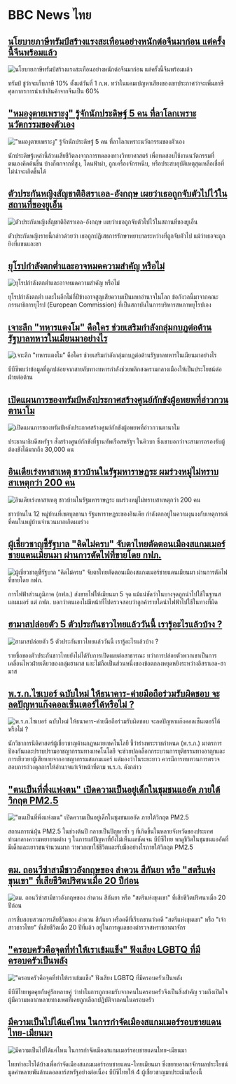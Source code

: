 # BBC News ไทย## [นโยบายภาษีทรัมป์สร้างแรงสะเทือนอย่างหนักต่อจีนมาก่อน แต่ครั้งนี้จีนพร้อมแล้ว](https://www.bbc.com/thai/articles/cz7ey33q14do)![นโยบายภาษีทรัมป์สร้างแรงสะเทือนอย่างหนักต่อจีนมาก่อน แต่ครั้งนี้จีนพร้อมแล้ว](https://ichef.bbci.co.uk/ace/standard/240/cpsprodpb/6ea6/live/d5a24e70-dfc5-11ef-a819-277e390a7a08.png)ทรัมป์ ขู่ว่าจะเก็บภาษี 10% ตั้งแต่วันที่ 1 ก.พ. ทว่าในแคมเปญหาเสียงของเขาประกาศว่าจะเพิ่มภาษีศุลกากรการนำเข้าสินค้าจากจีนเป็น 60%## ["หมองูตายเพราะงู" รู้จักนักประดิษฐ์ 5 คน ที่ลาโลกเพราะนวัตกรรมของตัวเอง](https://www.bbc.com/thai/articles/cwy1v4jmmejo)!["หมองูตายเพราะงู" รู้จักนักประดิษฐ์ 5 คน ที่ลาโลกเพราะนวัตกรรมของตัวเอง](https://ichef.bbci.co.uk/ace/standard/240/cpsprodpb/503e/live/ca5788f0-d3f4-11ef-9fd6-0be88a764111.jpg)นักประดิษฐ์เหล่านี้ล้วนเสียชีวิตลงจากการทดลองทางวิทยาศาสตร์ เพื่อทดสอบใช้งานนวัตกรรมที่ตนเองคิดค้นขึ้น บ้างก็ตกจากที่สูง, โดนฟ้าผ่า, ถูกเครื่องจักรหนีบ, หรือประสบอุบัติเหตุสุดเหลือเชื่อที่ไม่น่าจะเกิดขึ้นได้## [ตัวประกันหญิงสัญชาติอิสราเอล-อังกฤษ เผยว่าเธอถูกจับตัวไปไว้ในสถานที่ของยูเอ็น](https://www.bbc.com/thai/articles/c3d50gdv7dzo)![ตัวประกันหญิงสัญชาติอิสราเอล-อังกฤษ เผยว่าเธอถูกจับตัวไปไว้ในสถานที่ของยูเอ็น](https://ichef.bbci.co.uk/ace/standard/240/cpsprodpb/6390/live/8df9a4f0-e048-11ef-a819-277e390a7a08.jpg)ตัวประกันหญิงรายนี้กล่าวด้วยว่า เธอถูกปฏิเสธการรักษาพยาบาลระหว่างที่ถูกจับตัวไป แม้ว่าเธอจะถูกยิงที่แขนและขา## [ยุโรปกำลังตกต่ำและอาจหมดความสำคัญ หรือไม่](https://www.bbc.com/thai/articles/cdjd8rpnegwo)![ยุโรปกำลังตกต่ำและอาจหมดความสำคัญ หรือไม่](https://ichef.bbci.co.uk/ace/standard/240/cpsprodpb/6502/live/a9720460-dfae-11ef-bd1b-d536627785f2.png)ยุโรปกำลังตกต่ำ และในอีกไม่กี่ปีข้างอาจสูญเสียความเป็นมหาอำนาจในโลก ข้อกังวลนี้มาจากคณะกรรมาธิการยุโรป (European Commission) ที่เป็นสถาบันในการบริหารสหภาพยุโรปเอง## [เจาะลึก "ทหารแตงโม" คือใคร ช่วยเสริมกำลังกลุ่มกบฏต่อต้านรัฐบาลทหารในเมียนมาอย่างไร](https://www.bbc.com/thai/articles/cx2mjlzrk8lo)![เจาะลึก "ทหารแตงโม" คือใคร ช่วยเสริมกำลังกลุ่มกบฏต่อต้านรัฐบาลทหารในเมียนมาอย่างไร](https://ichef.bbci.co.uk/ace/standard/240/cpsprodpb/a6b3/live/8a0c4020-be04-11ef-a2ca-e99d0c9a24e3.png)บีบีซีพบว่าข้อมูลที่ถูกปล่อยจากสายลับทางทหารกำลังช่วยพลิกสงครามกลางเมืองให้เป็นประโยชน์ต่อฝ่ายต่อต้าน## [เปิดแผนการของทรัมป์หลังประกาศสร้างศูนย์กักขังผู้อพยพที่อ่าวกวนตานาโม](https://www.bbc.com/thai/articles/cnvq27y082ro)![เปิดแผนการของทรัมป์หลังประกาศสร้างศูนย์กักขังผู้อพยพที่อ่าวกวนตานาโม](https://ichef.bbci.co.uk/ace/standard/240/cpsprodpb/a7b4/live/c6bf8250-deae-11ef-a819-277e390a7a08.jpg)ประธานาธิบดีสหรัฐฯ สั่งสร้างศูนย์กักขังที่ฐานทัพเรือสหรัฐฯ ในคิวบา ซึ่งเขาบอกว่าจะสามารถรองรับผู้ต้องขังได้มากถึง 30,000 คน## [อินเดียเร่งหาสาเหตุ ชาวบ้านในรัฐมหาราษฏระ ผมร่วงหมู่ไม่ทราบสาเหตุกว่า 200 คน](https://www.bbc.com/thai/articles/cn7gk2ldg0ro)![อินเดียเร่งหาสาเหตุ ชาวบ้านในรัฐมหาราษฏระ ผมร่วงหมู่ไม่ทราบสาเหตุกว่า 200 คน](https://ichef.bbci.co.uk/ace/standard/240/cpsprodpb/7adc/live/71473e90-dd63-11ef-8a5c-9385ebd82e68.jpg)ชาวบ้านใน 12 หมู่บ้านที่เขตบุลธานา รัฐมหาราษฏระของอินเดีย กำลังตกอยู่ในความงุนงงกับเหตุการณ์ที่คนในหมู่บ้านจำนวนมากเกิดผมร่วง## [ผู้เชี่ยวชาญชี้รัฐบาล "คิดไม่ครบ" จับตาไทยตัดตอนเมืองสแกมเมอร์ชายแดนเมียนมา ผ่านการตัดไฟที่ขายโดย กฟภ. ](https://www.bbc.com/thai/articles/c4gxw56dlx1o)![ผู้เชี่ยวชาญชี้รัฐบาล "คิดไม่ครบ" จับตาไทยตัดตอนเมืองสแกมเมอร์ชายแดนเมียนมา ผ่านการตัดไฟที่ขายโดย กฟภ. ](https://ichef.bbci.co.uk/ace/standard/240/cpsprodpb/0d31/live/95bdf8f0-deca-11ef-bd1b-d536627785f2.jpg)การไฟฟ้าส่วนภูมิภาค (กฟภ.) ส่งขายไฟให้เมียนมา 5 จุด แม้แน่ชัดว่าในบางจุดถูกนำไปใช้ในฐานสแกมเมอร์ แต่ กฟภ. บอกว่าตนเองไม่มีหน้าที่ไปตรวจสอบว่าลูกค้ารายใดนำไฟฟ้าไปใช้ในทางที่ผิด## [ฮามาสปล่อยตัว 5 ตัวประกันชาวไทยแล้ววันนี้ เรารู้อะไรแล้วบ้าง  ?](https://www.bbc.com/thai/articles/c6260132wlno)![ฮามาสปล่อยตัว 5 ตัวประกันชาวไทยแล้ววันนี้ เรารู้อะไรแล้วบ้าง  ?](https://ichef.bbci.co.uk/ace/standard/240/cpsprodpb/3c31/live/72371ce0-df10-11ef-a819-277e390a7a08.jpg)รายชื่อของตัวประกันชาวไทยยังไม่ได้รับการเปิดเผยต่อสาธารณะ ทว่าการปล่อยตัวพวกเขาเป็นการเคลื่อนไหวฝ่ายเดียวของกลุ่มฮามาส และไม่ถือเป็นส่วนหนึ่งของข้อตกลงหยุดหยิงระหว่างอิสราเอล-ฮามาส## [พ.ร.ก.ไซเบอร์ ฉบับใหม่ ให้ธนาคาร-ค่ายมือถือร่วมรับผิดชอบ จะลดปัญหาแก๊งคอลเซ็นเตอร์ได้หรือไม่ ?](https://www.bbc.com/thai/articles/c20p51zdqnlo)![พ.ร.ก.ไซเบอร์ ฉบับใหม่ ให้ธนาคาร-ค่ายมือถือร่วมรับผิดชอบ จะลดปัญหาแก๊งคอลเซ็นเตอร์ได้หรือไม่ ?](https://ichef.bbci.co.uk/ace/standard/240/cpsprodpb/e89f/live/b5cde0e0-de3b-11ef-902e-cf9b84dc1357.jpg)นักวิชาการนิติศาสตร์ผู้เชี่ยวชาญด้านกฎหมายเทคโนโลยี ชี้ว่าร่างพระราชกำหนด (พ.ร.ก.) มาตรการป้องกันและปราบปรามอาชญากรรมทางเทคโนโลยี จะช่วยปลดล็อกกระบวนการยุติธรรมทางอาญาและการเยียวยาผู้เสียหายจากอาชญากรรมสแกมเมอร์ แต่มองว่าในระยะยาว ควรมีการทบทวนการตรวจสอบการถ่วงดุลการให้อำนาจแก่เจ้าหน้าที่ตาม พ.ร.ก. ดังกล่าว## ["ตนเป็นที่พึ่งแห่งตน" เปิดความเป็นอยู่เด็กในชุมชนแออัด ภายใต้วิกฤต PM2.5](https://www.bbc.com/thai/articles/c5yekz040jro)!["ตนเป็นที่พึ่งแห่งตน" เปิดความเป็นอยู่เด็กในชุมชนแออัด ภายใต้วิกฤต PM2.5](https://ichef.bbci.co.uk/ace/standard/240/cpsprodpb/882c/live/640cbdd0-dd55-11ef-a37f-eba91255dc3d.jpg)สถานการณ์ฝุ่น PM2.5 ในช่วงต้นปี กลายเป็นปัญหาซ้ำ ๆ ที่เกิดขึ้นในหลายจังหวัดของประเทศ ท่ามกลางความพยายามต่าง ๆ ในการแก้ปัญหาที่ยังไม่เห็นผลชัดเจน บีบีซีไทย พาดูชีวิตในชุมชนแออัดที่มีเด็กและเยาวชนจำนวนมาก ว่าพวกเขาใช้ชีวิตและรับมืออย่างไรภายใต้วิกฤต PM2.5## [ตม. ถอนวีซ่าสามีชาวอังกฤษของ ลำดวน สีกันยา หรือ "สตรีแห่งขุนเขา" ที่เสียชีวิตปริศนาเมื่อ 20 ปีก่อน](https://www.bbc.com/thai/articles/c2d3jgl57eeo)![ตม. ถอนวีซ่าสามีชาวอังกฤษของ ลำดวน สีกันยา หรือ "สตรีแห่งขุนเขา" ที่เสียชีวิตปริศนาเมื่อ 20 ปีก่อน](https://ichef.bbci.co.uk/ace/standard/240/cpsprodpb/a0ef/live/ee18e7e0-daff-11ef-902e-cf9b84dc1357.jpg)การสืบสอบสวนการเสียชีวิตของ ลำดวน สีกันยา หรือคดีที่เรียกขานว่าคดี "สตรีแห่งขุนเขา" หรือ "เจ้าสาวชาวไทย" ที่เสียชีวิตเมื่อ 20 ปีที่แล้ว อยู่ในการดูแลของตำรวจสหราชอาณาจักร## ["ครอบครัวคือจุดที่ทำให้เราเข้มแข็ง" ฟังเสียง LGBTQ ที่มีครอบครัวเป็นพลัง](https://www.bbc.com/thai/articles/c2d30nk6g92o)!["ครอบครัวคือจุดที่ทำให้เราเข้มแข็ง" ฟังเสียง LGBTQ ที่มีครอบครัวเป็นพลัง](https://ichef.bbci.co.uk/ace/standard/240/cpsprodpb/e4f9/live/c66d7900-da40-11ef-b198-e3cab1e733b5.jpg)บีบีซีไทยพูดคุยกับคู่รักหลายคู่ ว่าทำไมการถูกยอมรับจากคนในครอบครัวจึงเป็นสิ่งสำคัญ รวมถึงเปิดใจผู้มีความหลากหลายทางเพศที่เคยถูกเลือกปฎิบัติจากคนในครอบครัว## [มีความเป็นไปได้แค่ไหน ในการกำจัดเมืองสแกมเมอร์รอบชายแดนไทย-เมียนมา](https://www.bbc.com/thai/articles/c5yedxew1g2o)![มีความเป็นไปได้แค่ไหน ในการกำจัดเมืองสแกมเมอร์รอบชายแดนไทย-เมียนมา](https://ichef.bbci.co.uk/ace/standard/240/cpsprodpb/6bf1/live/1e3d7160-d3d6-11ef-9fd6-0be88a764111.jpg)ไทยทำอะไรได้บ้างเพื่อกำจัดเมืองสแกมเมอร์รอบชายแดน-ไทยเมียนมา ซึ่งขยายอาณาจักรผลประโยชน์มูลค่าหลายพันล้านดอลลาร์สหรัฐอย่างต่อเนื่อง บีบีซีไทยให้ 4 ผู้เชี่ยวชาญมาประเมินเรื่องนี้